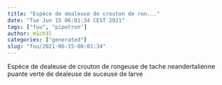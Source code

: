 ```yaml
---
title: "Espèce de dealeuse de crouton de ron..."
date: "Tue Jun 15 06:01:34 CEST 2021"
tags: ["fuu", "pipotron"]
author: m1ch3l
categories: ["generated"]
slug: "fuu/2021-06-15-06:01:34"
---
```


Espèce de dealeuse de crouton de rongeuse de tache neandertalienne puante verte de dealeuse de suceuse de larve
